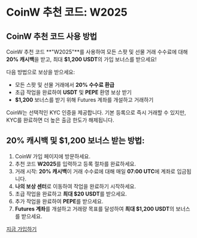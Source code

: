 # CoinW 추천 코드: W2025

## CoinW 추천 코드 사용 방법

CoinW 추천 코드 **"W2025"**를 사용하여 모든 스팟 및 선물 거래 수수료에 대해 **20% 캐시백**을 받고, 최대 **$1,200 USDT**의 가입 보너스를 받으세요!

다음 방법으로 보상을 받으세요:

- 모든 스팟 및 선물 거래에서 **20% 수수료 환급**
- 초급 작업을 완료하여 **USDT** 및 **PEPE** 환영 보상 받기
- **$1,200** 보너스를 받기 위해 Futures 계좌를 개설하고 거래하기

CoinW는 선택적인 KYC 인증을 제공합니다. 기본 등록으로 즉시 거래할 수 있지만, KYC를 완료하면 더 높은 출금 한도가 해제됩니다.

## 20% 캐시백 및 $1,200 보너스 받는 방법:

1. CoinW 가입 페이지에 방문하세요.
2. 추천 코드 **W2025**를 입력하고 등록 절차를 완료하세요.
3. 거래 시작: **20% 캐시백**이 거래 수수료에 대해 매일 **07:00 UTC**에 계좌로 입금됩니다.
4. **나의 보상 센터**로 이동하여 작업을 완료하기 시작하세요.
5. 초급 작업을 완료하고 **최대 $20 USDT**를 받으세요.
6. 추가 작업을 완료하여 **PEPE**를 받으세요.
7. **Futures 계좌**를 개설하고 거래량 목표를 달성하여 **최대 $1,200 USDT**의 보너스를 받으세요.

[지금 가입하기](https://www.coinw.com/tr_TR/register?r=W2025)
